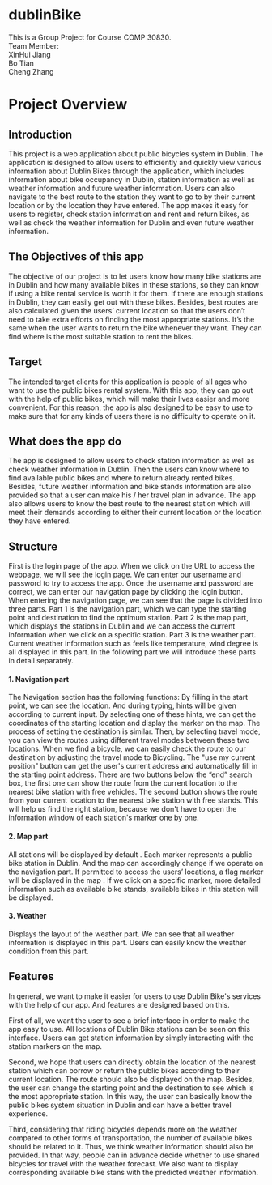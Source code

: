 # dublinBike
This is a Group Project for Course COMP 30830.  
Team Member:  
XinHui Jiang  
Bo Tian  
Cheng Zhang  

# Project Overview
## Introduction
This project is a web application about public bicycles system in Dublin. The application is designed to allow users to efficiently and quickly view various information about Dublin Bikes through the application, which includes information about bike occupancy in Dublin, station information as well as weather information and future weather information. Users can also navigate to the best route to the station they want to go to by their current location or by the location they have entered. The app makes it easy for users to register, check station information and rent and return bikes, as well as check the weather information for Dublin and even future weather information.

## The Objectives of this app
The objective of our project is to let users know how many bike stations are in Dublin and how many available bikes in these stations, so they can know if using a bike rental service is worth it for them. If there are enough stations in Dublin, they can easily get out with these bikes. Besides, best routes are also calculated given the users’ current location so that the users don’t need to take extra efforts on finding the most appropriate stations. It’s the same when the user wants to return the bike whenever they want. They can find where is the most suitable station to rent the bikes.

## Target
The intended target clients for this application is people of all ages who want to use the public bikes rental system. With this app, they can go out with the help of public bikes, which will make their lives easier and more convenient. For this reason, the app is also designed to be easy to use to make sure that for any kinds of users there is no difficulty to operate on it.

## What does the app do
The app is designed to allow users to check station information as well as check weather information in Dublin. Then the users can know where to find available public bikes and where to return already rented bikes. Besides, future weather information and bike stands information are also provided so that a user can make his / her travel plan in advance. The app also allows users to know the best route to the nearest station which will meet their demands according to either their current location or the location they have entered.

## Structure
First is the login page of the app. When we click on the URL to access the webpage, we will see the login page. We can enter our username and password to try to access the app. Once the username and password are correct, we can enter our navigation page by clicking the login button.
When entering the navigation page, we can see that the page is divided into three parts. Part 1 is the navigation part, which we can type the starting point and destination to find the optimum station. Part 2 is the map part, which displays the stations in Dublin and we can access the current information when we click on a specific station. Part 3 is the weather part. Current weather information such as feels like temperature, wind degree is all displayed in this part. In the following part we will introduce these parts in detail separately.
#### 1. Navigation part
The Navigation section has the following functions:
By filling in the start point, we can see the location. And during typing, hints will be given according to current input. By selecting one of these hints, we can get the coordinates of the starting location and display the marker on the map. The process of setting the destination is similar. Then, by selecting travel mode, you can view the routes using different travel modes between these two locations.
When we find a bicycle, we can easily check the route to our destination by adjusting the travel mode to Bicycling. The "use my current position" button can get the user's current address and automatically fill in the starting point address.
There are two buttons below the “end” search box, the first one can show the route from the current location to the nearest bike station with free vehicles. The second button shows the route from your current location to the nearest bike station with free stands. This will help us find the right station, because we don't have to open the information window of each station's marker one by one.
#### 2. Map part
All stations will be displayed by default . Each marker represents a public bike station in Dublin. And the map can accordingly change if we operate on the navigation part. If permitted to access the users’ locations, a flag marker will be displayed in the map . If we click on a specific marker, more detailed information such as available bike stands, available bikes in this station will be displayed.
#### 3. Weather
Displays the layout of the weather part. We can see that all weather information is displayed in this part. Users can easily know the weather condition from this part.

## Features
In general, we want to make it easier for users to use Dublin Bike's services with the help of our app. And features are designed based on this.

First of all, we want the user to see a brief interface in order to make the app easy to use. All locations of Dublin Bike stations can be seen on this interface. Users can get station information by simply interacting with the station markers on the map.

Second, we hope that users can directly obtain the location of the nearest station which can borrow or return the public bikes according to their current location. The route should also be displayed on the map. Besides, the user can change the starting point and the destination to see which is the most appropriate station. In this way, the user can basically know the public bikes system situation in Dublin and can have a better travel experience. 

Third, considering that riding bicycles depends more on the weather compared to other forms of transportation, the number of available bikes should be related to it. Thus, we think weather information should also be provided. In that way, people can in advance decide whether to use shared bicycles for travel with the weather forecast. We also want to display corresponding available bike stans with the predicted weather information.
